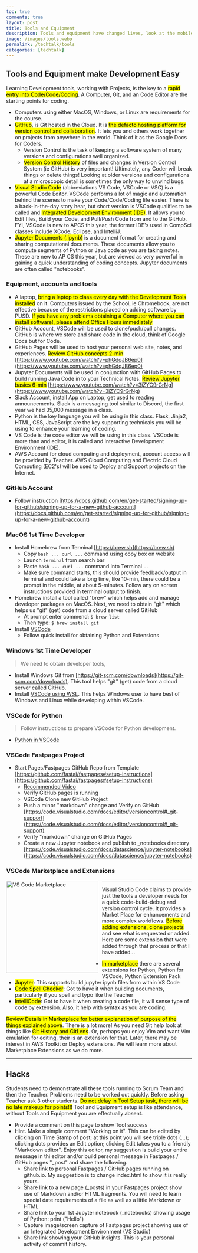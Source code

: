 ```yaml
---
toc: true
comments: true
layout: post
title: Tools and Equipment
description: Tools and equipment have changed lives, look at the mobile phone.  Tools, equipment, with the addition of coding can make you immensely more successful in any field.
image: /images/tools.webp
permalink: /techtalk/tools
categories: [techtalk]
---
```


## Tools and Equipment make Development Easy
Learning Development tools, working with Projects, is the key to a <mark>rapid entry into Code/Code/Coding</mark>.  A Computer, Git, and an Code Editor are the starting points for coding.
- Computers using either MacOS, Windows, or Linux are requirements for the course.  
- <mark>GitHub</mark>, is Git hosted in the Cloud.  It is <mark>the defacto hosting platform for version control and collaboration</mark>. It lets you and others work together on projects from anywhere in the world.  Think of it as the Google Docs for Coders.
   - Version Control is the task of keeping a software system of many versions and configurations well organized.
   - <mark>Version Control History</mark> of files and changes in Version Control System (ie GitHub) is very important!  Ultimately, any Coder will break things or delete things! Looking at older versions and configurations at a microscopic detail is sometimes the only way to unwind bugs.
- <mark>Visual Studio Code</mark> (abbreviations VS Code, VSCode or VSC) is a powerful Code Editor.  VSCode performs a lot of magic and automation behind the scenes to make your Code/Code/Coding life easier.  There is a back-in-the-day story hear, but short version is VSCode qualifies to be called and <mark>Integrated Development Environment (IDE)</mark>.  It allows you to Edit files, Build your Code, and Pull/Push Code from and to the GitHub.  FYI, VSCode is new to APCS this year, the former IDE's used in CompSci classes include XCode, Eclipse, and IntelliJ.
- <mark>Jupyter Documents (.ipynb)</mark> is a document format for creating and sharing computational documents.  These documents allow you to compute segments of Python or Java code as you are taking notes.  These are new to AP CS this year, but are viewed as very powerful in gaining a quick understanding of coding concepts.  Jupyter documents are often called "notebooks".


### Equipment, accounts and tools
- A laptop, <mark>bring a laptop to class every day with the Development Tools installed</mark> on it.  Computers issued by the School, ie Chromebook, are not effective because of the restrictions placed on adding software by PUSD.  <mark>If you have any problems obtaining a Computer where you can install software!, please attend Office Hours immediately</mark>
- GitHub Account, VSCode will be used to clone/push/pull changes. GitHub is where we store and share code in the cloud, think of Google Docs but for Code.
- GitHub Pages will be used to host your personal web site, notes, and experiences. <mark>Review GitHub concepts 2-min</mark> [https://www.youtube.com/watch?v=phGdqJB6ep0](https://www.youtube.com/watch?v=phGdqJB6ep0)
- Jupyter Documents will be used in conjunction with GitHub Pages to build running Java Code in to your Technical Notes. <mark>Review Jupyter basics 6-min</mark> [https://www.youtube.com/watch?v=3jZYC9rGrNg](https://www.youtube.com/watch?v=3jZYC9rGrNg)
- Slack Account, install App on Laptop, get used to reading announcements. Slack is a messaging tool similar to Discord, the first year we had 35,000 message in a class.
- Python is the key language you will be using in this class.  Flask, Jinja2, HTML, CSS, JavaScript are the key supporting technicals you will be using to enhance your learning of coding. 
- VS Code is the code editor we will be using in this class.  VSCode is more than and editor, it is called and Interactive Development Environment (IDE). 
- AWS Account for cloud computing and deployment, account access will be provided by Teacher.  AWS Cloud Computing and Electric Cloud Computing (EC2's) will be used to Deploy and Support projects on the Internet.


### GitHub Account
- Follow instruction [https://docs.github.com/en/get-started/signing-up-for-github/signing-up-for-a-new-github-account](https://docs.github.com/en/get-started/signing-up-for-github/signing-up-for-a-new-github-account)


### MacOS 1st Time Developer
- Install Homebrew from Terminal [https://brew.sh](https://brew.sh)
    - Copy ```bash ... curl ...```  command using copy box on website
    - Launch ```terminal``` from search bar
    - Paste ```bash ... curl ...``` command into Terminal ... 
    - Make sure command starts, this should provide feedback/output in terminal and could take a long time, like 10-min, there could be a  prompt in the middle, at about 5-minutes.  Follow any on screen instructions provided in terminal output to finish.
- Homebrew install a tool called "brew" which helps add and manage developer packages on MacOS. Next, we need to obtain "git" which helps us "git" (get) code from a cloud server called GitHub
    - At prompt enter commend: ```$ brew list```
    - Then type: ```$ brew install git```
- Install [VSCode](https://code.visualstudio.com/docs/setup/mac)
    - Follow quick install for obtaining Python and Extensions


### Windows 1st Time Developer
> We need to obtain developer tools,  
- Install Windows Git from [https://git-scm.com/downloads](https://git-scm.com/downloads).  This tool helps "git" (get) code from a cloud server called GitHub.
- Install [VSCode using WSL]({{site.baseurl}}/techtalk/vscode-wsl).  This helps Windows user to have best of Windows and Linux while developing within VSCode.


### VSCode for Python
> Follow instructions to prepare VSCode for Python development.
- [Python in VSCode](https://code.visualstudio.com/docs/languages/python)

### VSCode Fastpages Project
- Start Pages/Fastpages GitHub Repo from Template  [https://github.com/fastai/fastpages#setup-instructions](https://github.com/fastai/fastpages#setup-instructions)
    - [Recommended Video](https://www.youtube.com/watch?v=sepml4GLLSM)
    - Verify GitHub pages is running
    - VSCode Clone new GitHub Project
    - Push a minor "markdown" change and Verify on GitHub [https://code.visualstudio.com/docs/editor/versioncontrol#_git-support](https://code.visualstudio.com/docs/editor/versioncontrol#_git-support)
    - Verify "markdown" change on GitHub Pages
    - Create a new Jupyter notebook and publish to _notebooks directory [https://code.visualstudio.com/docs/datascience/jupyter-notebooks](https://code.visualstudio.com/docs/datascience/jupyter-notebooks)


### VSCode Marketplace and Extensions

<div>
    <div style="float: left; margin: 0px 10px 10px 0px;">
        <a href="https://marketplace.visualstudio.com/vscode">
            <img atl="Roles and Agile" src="{{site.baseurl}}/images/extensions.png" title="VS Code Marketplace"
            width="250">
        </a>
    </div>
    <div>
        <hr>
        <p>
        Visual Studio Code claims to provide just the tools a developer needs for a quick code-build-debug and version control cycle.  It provides a Market Place for enhancements and more complex workflows.  <mark>Before adding extensions, clone projects</mark> and see what is requested or added.  Here are some extension that were added through that process or that I have added...
        </p>
        <ul>
            <li>
                <mark>In marketplace</mark> there are several extensions for Python, Python for VSCode, Python Extension Pack
            </li>
            <li>
                <mark>Jupyter</mark>: This supports build jupyter ipynb files from within VS Code
            </li>
            <li>
                <mark>Code Spell Checker</mark>: Got to have it when building documents, particularly if you spell and typo like the Teacher
            </li>
            <li>
                <mark>IntelliCode</mark>: Got to have it when creating a code file, it will sense type of code by extension.  Also, it help with syntax as you are coding.
            </li>
        </ul>
        <p>
        <mark>Review Details in Marketplace for better explanation of purpose of the things explained above</mark>. There is a lot more!  As you need Git help look at things like <mark>Git History and GitLens</mark>.  Or, perhaps you enjoy Vim and want Vim emulation for editing, their is an extension for that.  Later, there may be interest in AWS Toolkit or Deploy extensions.  We will learn more about Marketplace Extensions as we do more.
        </p>
        <hr>
    </div>
</div>


## Hacks
Students need to demonstrate all these tools running to Scrum Team and then the Teacher.  Problems need to be worked out quickly.  Before asking Teacher ask 3 other students.  <mark>Do not delay in Tool Setup task, there will be no late makeup for points!!!</mark>  Tool and Equipment setup is like attendance, without Tools and Equipment you are effectually absent.
- Provide a comment on this page to show Tool success
- Hint.  Make a simple comment "Working on it".  This can be edited by clicking on Time Stamp of post; at this point you will see triple dots (...); clicking dots provides an Edit option; clicking Edit takes you to a friendly "Markdown editor".  Enjoy this editor, my suggestion is build your entire message in thi editor and/or build personal message in Fastpages / GitHub pages  "_post" and share the following.
    - Share link to personal Fastpages / GitHub pages running on github.io.  My suggestion is to change index.html to show it is really yours.
    - Share link to a new page (_posts) in your Fastpages project show use of  Markdown and/or HTML fragments.  You will need to learn special date requirements of a file as well as a little Markdown or HTML.
    - Share link to your 1st Jupyter notebook (_notebooks) showing usage of Python: print ("Hello")
    - Capture image/screen capture of Fastpages project showing use of an Integrated Development Environment (VS Studio)
    - Share link showing your GitHub insights.  This is your personal activity of commit history.
